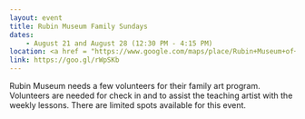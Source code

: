 ```yaml
---
layout: event
title: Rubin Museum Family Sundays
dates:
    - August 21 and August 28 (12:30 PM - 4:15 PM)
location: <a href = "https://www.google.com/maps/place/Rubin+Museum+of+Art/@40.7400361,-74.0000673,17z/data=!3m1!4b1!4m5!3m4!1s0x89c259bc5512840f:0xa2216d366ac35368!8m2!3d40.7400361!4d-73.9978786">Rubin Museum of Art</a>, Manhattan
link: https://goo.gl/rWpSKb
---
```

Rubin Museum needs a few volunteers for their family art program. Volunteers are needed for check in and to assist the teaching artist with the weekly lessons. There are limited spots available for this event.